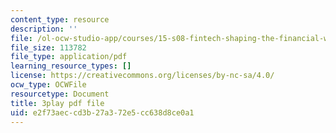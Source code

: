 ```yaml
---
content_type: resource
description: ''
file: /ol-ocw-studio-app/courses/15-s08-fintech-shaping-the-financial-world-spring-2020/e2f73aeccd3b27a372e5cc638d8ce0a1_LaP0Ut84GzI.pdf
file_size: 113782
file_type: application/pdf
learning_resource_types: []
license: https://creativecommons.org/licenses/by-nc-sa/4.0/
ocw_type: OCWFile
resourcetype: Document
title: 3play pdf file
uid: e2f73aec-cd3b-27a3-72e5-cc638d8ce0a1
---
```

